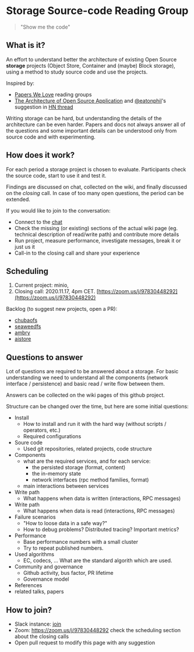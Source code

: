 # Storage Source-code Reading Group

> "Show me the code"

## What is it?

An effort to understand better the architecture of existing Open Source **storage** projects (Object Store, Container and (maybe) Block storage), using a method to study source code and use the projects.

Inspired by:

 * [Papers We Love](https://paperswelove.org/) reading groups
 * [The Architecture of Open Source Application](https://aosabook.org/en/index.html) and [@eatonphil](https://twitter.com/phil_eaton)'s suggestion in [HN thread](https://news.ycombinator.com/item?id=24332485)

Writing storage can be hard, but understanding the details of the architecture can be even harder. Papers and docs not always answer all of the questions and some important details can be understood only from source code and with experimenting.

## How does it work?

For each period a storage project is chosen to evaluate. Participants check the source code, start to use it and test it.

Findings are discussed on chat, collected on the wiki, and finally discussed on the *closing* call. In case of too many open questions, the period can be extended.

If you would like to join to the conversation:

 * Connect to the [chat](https://communityinviter.com/apps/stosorego/storage-source-code-reading-group)
 * Check the missing (or existing) sections of the actual wiki page (eg. technical description of read/write path) and contribute more details
 * Run project, measure performance, investigate messages, break it or just us it
 * Call-in to the closing call and share your experience

## Scheduling

 1. Current project: minio,
 2. Closing call: 2020.11.17, 4pm CET. [https://zoom.us/j/97830448292](https://zoom.us/j/97830448292)

Backlog (to suggest new projects, open a PR):

 * [chubaofs](https://github.com/chubaofs/chubaofs)
 * [seaweedfs](https://github.com/chrislusf/seaweedfs)
 * [ambry](https://github.com/linkedin/ambry)
 * [aistore](https://github.com/NVIDIA/aistore)

## Questions to answer

Lot of questions are required to be answered about a storage. For basic understanding we need to understand all the components (network interface / persistence) and basic read / write flow between them.

Answers can be collected on the wiki pages of this github project.

Structure can be changed over the time, but here are some initial questions:

 * Install
   * How to install and run it with the hard way (without scripts / operators, etc.)
   * Required configurations
 * Soure code
   * Used git repositories, related projects, code structure
 * Components
   * what are the required services, and for each service:
     * the persisted storage (format, content)
     * the in-memory state
     * network interfaces (rpc method families, format)
    * main interactions between services
 * Write path
   * What happens when data is written (interactions, RPC messages)
 * Write path
   * What happens when data is read (interactions, RPC messages)
 * Failure scenarios
   * "How to loose data in a safe way?"
   * How to debug problems? Distributed tracing? Important metrics?
 * Performance
   * Base performance numbers with a small cluster
   * Try to repeat published numbers.
 * Used algorithms
   * EC, codecs, ... What are the standard algorith which are used.
 * Community and governance
   * Github activity, bus factor, PR lifetime
   * Governance model
 * References
  * related talks, papers

## How to join?

 * Slack instance: [join](https://communityinviter.com/apps/stosorego/storage-source-code-reading-group)
 * Zoom: https://zoom.us/j/97830448292 check the scheduling section about the closing calls
 * Open pull request to modify this page with any suggestion
